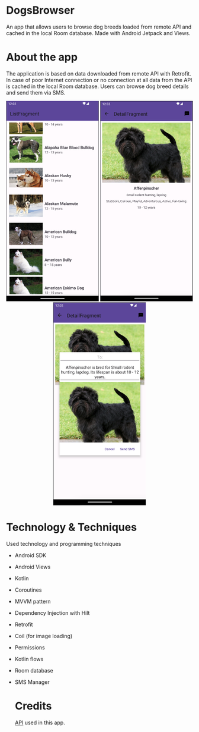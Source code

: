 # DogsBrowser
An app that allows users to browse dog breeds loaded from remote API and cached in the local Room database. Made with Android Jetpack and Views.

# About the app
The application is based on data downloaded from remote API with Retrofit. In case of poor Internet connection or no connection at all data from the API is cached in the local Room database.
Users can browse dog breed details and send them via SMS.

<p align="center">
  <img src="./screenshots/Screenshot_list.png" width="250" title="list">
  <img src="./screenshots/Screenshot_details.png" width="250" title="details">
  <img src="./screenshots/Screenshot_sms.png" width="250" title="sms">
</p>

# Technology & Techniques
Used technology and programming techniques
* Android SDK
* Android Views
* Kotlin
* Coroutines
* MVVM pattern
* Dependency Injection with Hilt
* Retrofit
* Coil (for image loading)
* Permissions
* Kotlin flows
* Room database
* SMS Manager

  # Credits
  [API](https://raw.githubusercontent.com/DevTides/DogsApi/master/dogs.json) used in this app.
